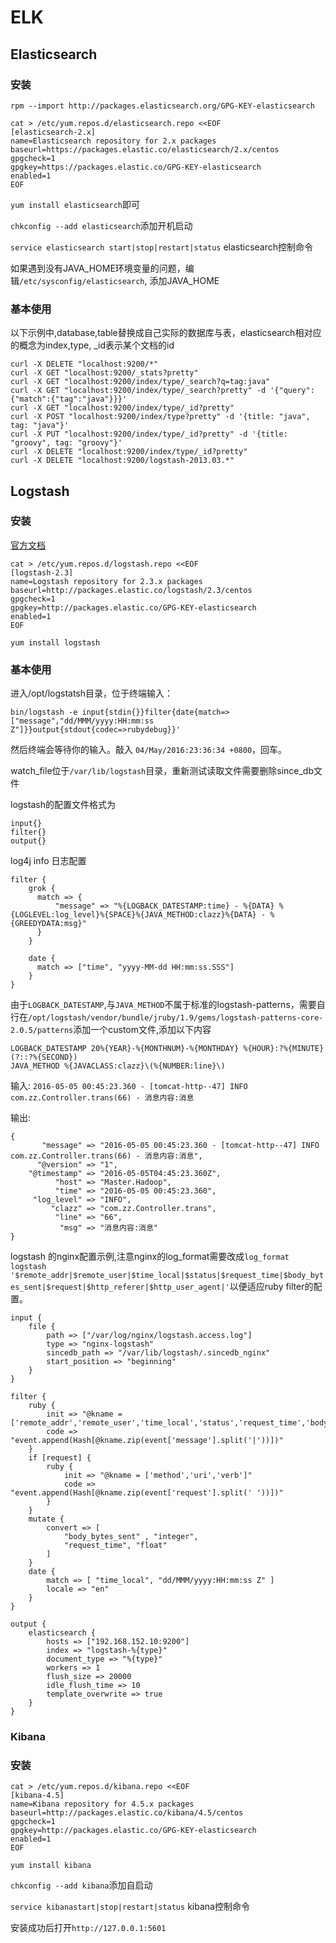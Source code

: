 # ELK

## Elasticsearch

### 安装

`rpm --import http://packages.elasticsearch.org/GPG-KEY-elasticsearch`

```shell
cat > /etc/yum.repos.d/elasticsearch.repo <<EOF
[elasticsearch-2.x]
name=Elasticsearch repository for 2.x packages
baseurl=https://packages.elastic.co/elasticsearch/2.x/centos
gpgcheck=1
gpgkey=https://packages.elastic.co/GPG-KEY-elasticsearch
enabled=1
EOF
```

`yum install elasticsearch`即可

`chkconfig --add elasticsearch`添加开机启动

`service elasticsearch start|stop|restart|status` elasticsearch控制命令

如果遇到没有JAVA_HOME环境变量的问题，编辑`/etc/sysconfig/elasticsearch`, 添加JAVA_HOME

### 基本使用

以下示例中,database,table替换成自己实际的数据库与表，elasticsearch相对应的概念为index,type, _id表示某个文档的id

```shell
curl -X DELETE "localhost:9200/*"
curl -X GET "localhost:9200/_stats?pretty"
curl -X GET "localhost:9200/index/type/_search?q=tag:java"
curl -X GET "localhost:9200/index/type/_search?pretty" -d '{"query":{"match":{"tag":"java"}}}'
curl -X GET "localhost:9200/index/type/_id?pretty"
curl -X POST "localhost:9200/index/type?pretty" -d '{title: "java", tag: "java"}'
curl -X PUT "localhost:9200/index/type/_id?pretty" -d '{title: "groovy", tag: "groovy"}'
curl -X DELETE "localhost:9200/index/type/_id?pretty"
curl -X DELETE "localhost:9200/logstash-2013.03.*"
```

## Logstash

### 安装

[官方文档](https://www.elastic.co/guide/en/logstash/current/index.html)

```shell
cat > /etc/yum.repos.d/logstash.repo <<EOF
[logstash-2.3]
name=Logstash repository for 2.3.x packages
baseurl=http://packages.elastic.co/logstash/2.3/centos
gpgcheck=1
gpgkey=http://packages.elastic.co/GPG-KEY-elasticsearch
enabled=1
EOF
```

`yum install logstash`

### 基本使用

进入/opt/logstatsh目录，位于终端输入：

`bin/logstash -e input{stdin{}}filter{date{match=>["message","dd/MMM/yyyy:HH:mm:ss Z"]}}output{stdout{codec=>rubydebug}}'`

然后终端会等待你的输入。敲入 `04/May/2016:23:36:34 +0800`，回车。

watch_file位于`/var/lib/logstash`目录，重新测试读取文件需要删除since_db文件

logstash的配置文件格式为

```shell
input{}
filter{}
output{}
```

log4j info 日志配置

```shell
filter {
    grok {
	  match => {
	      "message" => "%{LOGBACK_DATESTAMP:time} - %{DATA} %{LOGLEVEL:log_level}%{SPACE}%{JAVA_METHOD:clazz}%{DATA} - %{GREEDYDATA:msg}"
	  }
    }

    date {
	  match => ["time", "yyyy-MM-dd HH:mm:ss.SSS"]
    }
}
```

由于`LOGBACK_DATESTAMP`,与`JAVA_METHOD`不属于标准的logstash-patterns，需要自行在`/opt/logstash/vendor/bundle/jruby/1.9/gems/logstash-patterns-core-2.0.5/patterns`添加一个custom文件,添加以下内容

```shell
LOGBACK_DATESTAMP 20%{YEAR}-%{MONTHNUM}-%{MONTHDAY} %{HOUR}:?%{MINUTE}(?::?%{SECOND})
JAVA_METHOD %{JAVACLASS:clazz}\(%{NUMBER:line}\)
```

输入: `2016-05-05 00:45:23.360 - [tomcat-http--47] INFO  com.zz.Controller.trans(66) - 消息内容:消息`

输出: 

```shell
{
       "message" => "2016-05-05 00:45:23.360 - [tomcat-http--47] INFO  com.zz.Controller.trans(66) - 消息内容:消息",
      "@version" => "1",
    "@timestamp" => "2016-05-05T04:45:23.360Z",
          "host" => "Master.Hadoop",
          "time" => "2016-05-05 00:45:23.360",
     "log_level" => "INFO",
         "clazz" => "com.zz.Controller.trans",
          "line" => "66",
           "msg" => "消息内容:消息"
}

```

logstash 的nginx配置示例,注意nginx的log_format需要改成`log_format logstash '$remote_addr|$remote_user|$time_local|$status|$request_time|$body_bytes_sent|$request|$http_referer|$http_user_agent|'`以便适应ruby filter的配置。

```shell
input {
    file {
        path => ["/var/log/nginx/logstash.access.log"]
        type => "nginx-logstash"
        sincedb_path => "/var/lib/logstash/.sincedb_nginx"
        start_position => "beginning"
    }
}

filter {
    ruby {
        init => "@kname = ['remote_addr','remote_user','time_local','status','request_time','body_bytes_sent','request','http_referer','http_user_agent']"
        code => "event.append(Hash[@kname.zip(event['message'].split('|'))])"
    }
    if [request] {
        ruby {
            init => "@kname = ['method','uri','verb']"
            code => "event.append(Hash[@kname.zip(event['request'].split(' '))])"
        }
    }
    mutate {
        convert => [
            "body_bytes_sent" , "integer",
            "request_time", "float"
        ]
    }
    date {
        match => [ "time_local", "dd/MMM/yyyy:HH:mm:ss Z" ]
        locale => "en"
    }
}

output {
    elasticsearch {
        hosts => ["192.168.152.10:9200"]
        index => "logstash-%{type}"
        document_type => "%{type}"
        workers => 1
        flush_size => 20000
        idle_flush_time => 10
        template_overwrite => true
    }
}
```

### Kibana

### 安装

```shell
cat > /etc/yum.repos.d/kibana.repo <<EOF
[kibana-4.5]
name=Kibana repository for 4.5.x packages
baseurl=http://packages.elastic.co/kibana/4.5/centos
gpgcheck=1
gpgkey=http://packages.elastic.co/GPG-KEY-elasticsearch
enabled=1
EOF
```

`yum install kibana`

`chkconfig --add kibana`添加自启动

`service kibanastart|stop|restart|status` kibana控制命令

安装成功后打开`http://127.0.0.1:5601`